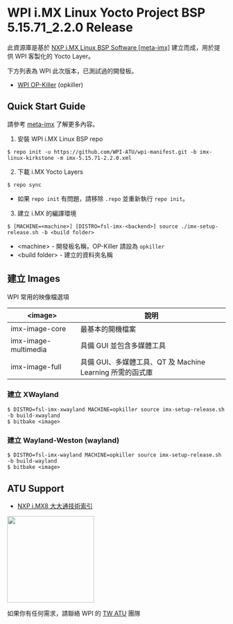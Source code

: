 <h1>WPI i.MX Linux Yocto Project BSP 5.15.71_2.2.0 Release</h1>

此資源庫是基於 [NXP i.MX Linux BSP Software \[meta-imx\]](https://github.com/nxp-imx/meta-imx) 建立而成，用於提供 WPI 客製化的 Yocto Layer。

下方列表為 WPI 此次版本，已測試過的開發板。

* [WPI OP-Killer](https://www.wpgdadatong.com/tw/solution/detail/36783) (opkiller)

## Quick Start Guide

請參考 [meta-imx](https://github.com/nxp-imx/meta-imx) 了解更多內容。

1. <a>安裝 WPI i.MX Linux BSP repo</a>

```!
$ repo init -u https://github.com/WPI-ATU/wpi-manifest.git -b imx-linux-kirkstone -m imx-5.15.71-2.2.0.xml
```

2. 下載 <a>i.MX Yocto Layers</a>

```!
$ repo sync
```

* 如果 ``repo init`` 有問題，請移除 ``.repo`` 並重新執行 ``repo init``。

3. 建立 <a>i.MX 的編譯環境</a>

```
$ [MACHINE=<machine>] [DISTRO=fsl-imx-<backend>] source ./imx-setup-release.sh -b <build folder>
```

* \<machine\> - 開發板名稱，OP-Killer 請設為 ``opkiller``
* \<build folder\> - 建立的資料夾名稱

## 建立 Images

WPI 常用的映像檔選項

| \<image\> | 說明 |
| - | - |
| imx-image-core | 最基本的開機檔案 |
| imx-image-multimedia | 具備 GUI 並包含多媒體工具 |
| imx-image-full | 具備 GUI、多媒體工具、QT 及 Machine Learning 所需的函式庫 |

### 建立 XWayland

```!
$ DISTRO=fsl-imx-xwayland MACHINE=opkiller source imx-setup-release.sh -b build-xwayland
$ bitbake <image>
```

### 建立 Wayland-Weston (wayland)

```!
$ DISTRO=fsl-imx-wayland MACHINE=opkiller source imx-setup-release.sh -b build-wayland
$ bitbake <image>
```

## ATU Support

* [NXP i.MX8 大大通技術索引](https://hackmd.io/@WPI-ATU-TW1/Bk3zvW0Ts/https%3A%2F%2Fhackmd.io%2FXC9STgFjSs6_vadDkO0YSA%3Fboth?utm_source=preview-mode&utm_medium=rec)

<img src="https://hackmd.io/_uploads/Hy773SVvn.png"  width="200" height="200">

如果你有任何需求，請聯絡 WPI 的 [TW ATU](mailto:wpi.atu.github@wpi-group.com) 團隊
